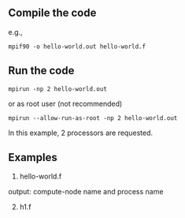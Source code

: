 ## Compile the code

e.g.,

`mpif90 -o hello-world.out hello-world.f`

## Run the code

`mpirun -np 2 hello-world.out`

or as root user (not recommended)

`mpirun --allow-run-as-root -np 2 hello-world.out`

In this example, 2 processors are requested.

## Examples

1) hello-world.f

output: compute-node name and process name

2) h1.f

 
